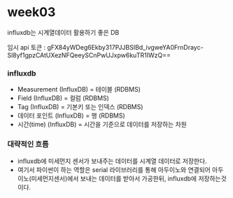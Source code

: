# week03

influxdb는 시계열데이터 활용하기 좋은 DB

임시 api 토큰 : gFX84yWDeg6Ekby317PJJBSIBd_ivgweYA0FrnDrayc-Sl8yf1gpzCAtUXezNFQeeySCnPwUJxpw6kuTR1IWzQ==

### influxdb 
- Measurement (InfluxDB) = 테이블 (RDBMS)
- Field (InfluxDB) = 컬럼 (RDBMS)
- Tag (InfluxDB) = 기본키 또는 인덱스 (RDBMS)
- 데이터 포인트 (InfluxDB) = 행 (RDBMS)
- 시간(time) (InfluxDB) = 시간을 기준으로 데이터를 저장하는 차원

### 대략적인 흐름
- influxdb에 미세먼지 센서가 보내주는 데이터를 시계열 데이터로 저장한다.
- 여기서 파이썬이 하는 역할은 serial 라이브러리를 통해 아두이노와 연결되어 아두이노(미세먼지센서)에서 보내는 데이터를 받아서 가공한뒤, influxdb에 저장하는것이다.
